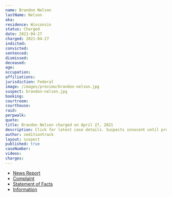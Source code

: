 ```yaml
---
name: Brandon Nelson
lastName: Nelson
aka:
residence: Wisconsin
status: Charged
date: 2021-04-27
charged: 2021-04-27
indicted:
convicted:
sentenced:
dismissed:
deceased:
age:
occupation:
affiliations:
jurisdiction: Federal
image: /images/preview/brandon-nelson.jpg
suspect: brandon-nelson.jpg
booking:
courtroom:
courthouse:
raid:
perpwalk:
quote:
title: Brandon Nelson charged on April 27, 2021
description: Click for latest case details. Suspects innocent until proven guilty.
author: seditiontrack
layout: suspect
published: true
caseNumber:
videos:
charges:
---
```

- [News Report](https://www.channel3000.com/dane-co-la-crosse-co-men-charged-for-entering-u-s-capitol-during-january-6th-riot/)
- [Complaint](https://www.justice.gov/usao-dc/case-multi-defendant/file/1391401/download)
- [Statement of Facts](https://www.justice.gov/usao-dc/case-multi-defendant/file/1391406/download)
- [Information](https://extremism.gwu.edu/sites/g/files/zaxdzs2191/f/Brandon%20Nelson%20and%20Abram%20Markofski%20Information.pdf)
